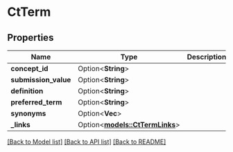 # CtTerm

## Properties

Name | Type | Description | Notes
------------ | ------------- | ------------- | -------------
**concept_id** | Option<**String**> |  | [optional]
**submission_value** | Option<**String**> |  | [optional]
**definition** | Option<**String**> |  | [optional]
**preferred_term** | Option<**String**> |  | [optional]
**synonyms** | Option<**Vec<String>**> |  | [optional]
**_links** | Option<[**models::CtTermLinks**](CtTermLinks.md)> |  | [optional]

[[Back to Model list]](../README.md#documentation-for-models) [[Back to API list]](../README.md#documentation-for-api-endpoints) [[Back to README]](../README.md)


